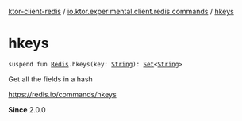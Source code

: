 [ktor-client-redis](../index.md) / [io.ktor.experimental.client.redis.commands](index.md) / [hkeys](./hkeys.md)

# hkeys

`suspend fun `[`Redis`](../io.ktor.experimental.client.redis/-redis/index.md)`.hkeys(key: `[`String`](https://kotlinlang.org/api/latest/jvm/stdlib/kotlin/-string/index.html)`): `[`Set`](https://kotlinlang.org/api/latest/jvm/stdlib/kotlin.collections/-set/index.html)`<`[`String`](https://kotlinlang.org/api/latest/jvm/stdlib/kotlin/-string/index.html)`>`

Get all the fields in a hash

https://redis.io/commands/hkeys

**Since**
2.0.0

